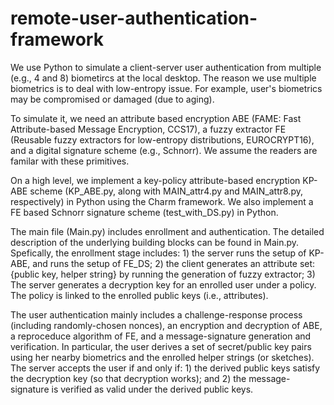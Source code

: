 # remote-user-authentication-framework

We use Python to simulate a client-server user authentication from multiple (e.g., 4 and 8) biometircs at the local desktop. The reason we use multiple biometrics is to deal with low-entropy issue. For example, user's biometrics may be compromised or damaged (due to aging).  

To simulate it, we need an attribute based encryption ABE (FAME: Fast Attribute-based Message Encryption, CCS17), a fuzzy extractor FE (Reusable fuzzy extractors for low-entropy distributions, EUROCRYPT16), and a digital signature scheme (e.g., Schnorr). We assume the readers are familar with these primitives. 

On a high level, we implement a key-policy attribute-based encryption KP-ABE scheme (KP_ABE.py, along with MAIN_attr4.py and MAIN_attr8.py, respectively) in Python using the Charm framework. We also implement a FE based Schnorr signature scheme (test_with_DS.py) in Python. 

The main file (Main.py) includes enrollment and authentication. The detailed description of the underlying building blocks can be found in Main.py. Spefically, the enrollment stage includes: 1) the server runs the setup of KP-ABE, and runs the setup of FE_DS; 2) the client generates an attribute set: {public key, helper string} by running the generation of fuzzy extractor; 3) The server generates a decryption key for an enrolled user under a policy. The policy is linked to the enrolled public keys (i.e., attributes).

The user authentication mainly includes a challenge-response process (including randomly-chosen nonces), an encryption and decryption of ABE, a reproceduce algorithm of FE, and a message-signature generation and verification. In particular, the user derives a set of secret/public key pairs using her nearby biometrics and the enrolled helper strings (or sketches). The server accepts the user if and only if: 1) the derived public keys satisfy the decryption key (so that decryption works); and 2) the message-signature is verified as valid under the derived public keys. 
